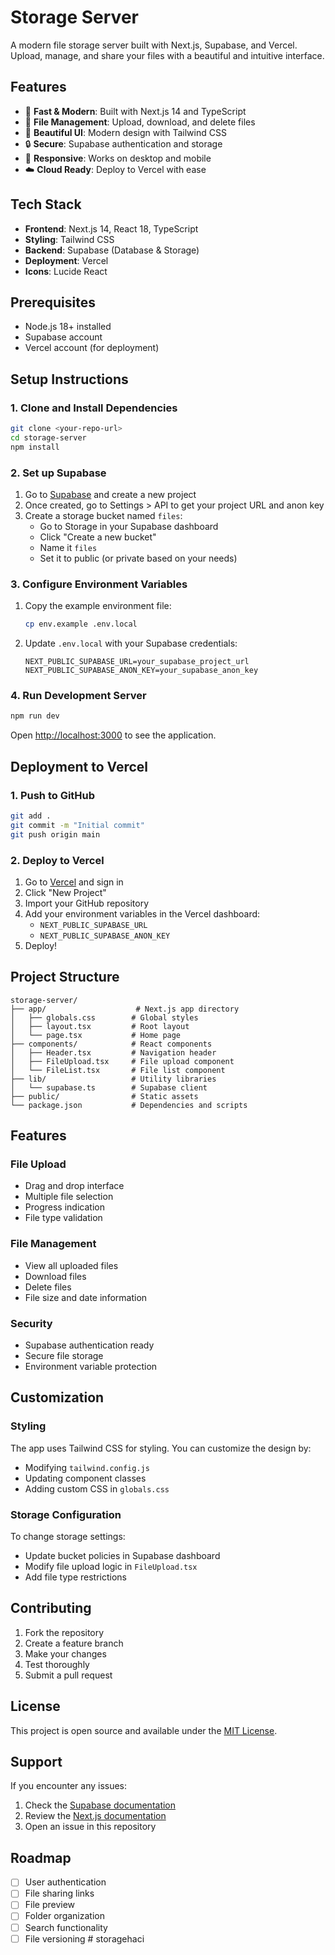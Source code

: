 # Storage Server

A modern file storage server built with Next.js, Supabase, and Vercel. Upload, manage, and share your files with a beautiful and intuitive interface.

## Features

- 🚀 **Fast & Modern**: Built with Next.js 14 and TypeScript
- 📁 **File Management**: Upload, download, and delete files
- 🎨 **Beautiful UI**: Modern design with Tailwind CSS
- 🔒 **Secure**: Supabase authentication and storage
- 📱 **Responsive**: Works on desktop and mobile
- ☁️ **Cloud Ready**: Deploy to Vercel with ease

## Tech Stack

- **Frontend**: Next.js 14, React 18, TypeScript
- **Styling**: Tailwind CSS
- **Backend**: Supabase (Database & Storage)
- **Deployment**: Vercel
- **Icons**: Lucide React

## Prerequisites

- Node.js 18+ installed
- Supabase account
- Vercel account (for deployment)

## Setup Instructions

### 1. Clone and Install Dependencies

```bash
git clone <your-repo-url>
cd storage-server
npm install
```

### 2. Set up Supabase

1. Go to [Supabase](https://supabase.com) and create a new project
2. Once created, go to Settings > API to get your project URL and anon key
3. Create a storage bucket named `files`:
   - Go to Storage in your Supabase dashboard
   - Click "Create a new bucket"
   - Name it `files`
   - Set it to public (or private based on your needs)

### 3. Configure Environment Variables

1. Copy the example environment file:
   ```bash
   cp env.example .env.local
   ```

2. Update `.env.local` with your Supabase credentials:
   ```env
   NEXT_PUBLIC_SUPABASE_URL=your_supabase_project_url
   NEXT_PUBLIC_SUPABASE_ANON_KEY=your_supabase_anon_key
   ```

### 4. Run Development Server

```bash
npm run dev
```

Open [http://localhost:3000](http://localhost:3000) to see the application.

## Deployment to Vercel

### 1. Push to GitHub

```bash
git add .
git commit -m "Initial commit"
git push origin main
```

### 2. Deploy to Vercel

1. Go to [Vercel](https://vercel.com) and sign in
2. Click "New Project"
3. Import your GitHub repository
4. Add your environment variables in the Vercel dashboard:
   - `NEXT_PUBLIC_SUPABASE_URL`
   - `NEXT_PUBLIC_SUPABASE_ANON_KEY`
5. Deploy!

## Project Structure

```
storage-server/
├── app/                    # Next.js app directory
│   ├── globals.css        # Global styles
│   ├── layout.tsx         # Root layout
│   └── page.tsx           # Home page
├── components/            # React components
│   ├── Header.tsx         # Navigation header
│   ├── FileUpload.tsx     # File upload component
│   └── FileList.tsx       # File list component
├── lib/                   # Utility libraries
│   └── supabase.ts        # Supabase client
├── public/                # Static assets
└── package.json           # Dependencies and scripts
```

## Features

### File Upload
- Drag and drop interface
- Multiple file selection
- Progress indication
- File type validation

### File Management
- View all uploaded files
- Download files
- Delete files
- File size and date information

### Security
- Supabase authentication ready
- Secure file storage
- Environment variable protection

## Customization

### Styling
The app uses Tailwind CSS for styling. You can customize the design by:
- Modifying `tailwind.config.js`
- Updating component classes
- Adding custom CSS in `globals.css`

### Storage Configuration
To change storage settings:
- Update bucket policies in Supabase dashboard
- Modify file upload logic in `FileUpload.tsx`
- Add file type restrictions

## Contributing

1. Fork the repository
2. Create a feature branch
3. Make your changes
4. Test thoroughly
5. Submit a pull request

## License

This project is open source and available under the [MIT License](LICENSE).

## Support

If you encounter any issues:
1. Check the [Supabase documentation](https://supabase.com/docs)
2. Review the [Next.js documentation](https://nextjs.org/docs)
3. Open an issue in this repository

## Roadmap

- [ ] User authentication
- [ ] File sharing links
- [ ] File preview
- [ ] Folder organization
- [ ] Search functionality
- [ ] File versioning #   s t o r a g e h a c i  
 